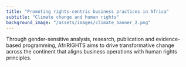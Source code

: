 ```yaml
---
title: "Promoting rights-centric business practices in Africa"
subtitle: "Climate change and human rights"
background_image: "/assets/images/climate_banner_2.png"
---
```


Through gender-sensitive analysis, research, publication and evidence-based programming, AfriRIGHTS aims to drive transformative change across the continent that aligns business operations with human rights principles.